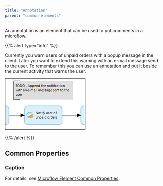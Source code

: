 ```yaml
---
title: "Annotation"
parent: "common-elements"
---
```



An annotation is an element that can be used to put comments in a microflow.

{{% alert type="info" %}}

Currently you warn users of unpaid orders with a popup message in the client. Later you want to extend this warning with an e-mail message send to the user. To remember this you can use an annotation and put it beside the current activity that warns the user.

![](attachments/819203/918060.png)

{{% /alert %}}

## Common Properties

### Caption

For details, see [Microflow Element Common Properties](microflow-element-common-properties).
